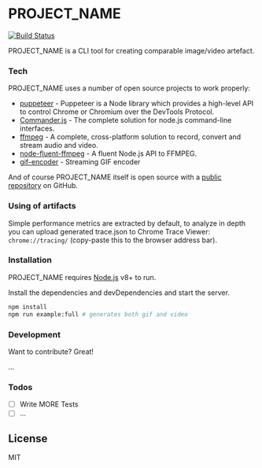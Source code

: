 # PROJECT_NAME

[![Build Status](https://travis-ci.org/wix-incubator/puppeteer-compare.svg?branch=master)](https://travis-ci.org/wix-incubator/puppeteer-compare)

PROJECT_NAME is a CLI tool for creating comparable image/video artefact.

### Tech

PROJECT_NAME uses a number of open source projects to work properly:

* [puppeteer](https://github.com/GoogleChrome/puppeteer) - Puppeteer is a Node library which provides a high-level API to control Chrome or Chromium over the DevTools Protocol.
* [Commander.js](https://github.com/tj/commander.js) - The complete solution for node.js command-line interfaces.
* [ffmpeg](https://ffmpeg.org/) - A complete, cross-platform solution to record, convert and stream audio and video.
* [node-fluent-ffmpeg](https://github.com/fluent-ffmpeg/node-fluent-ffmpeg) - A fluent Node.js API to FFMPEG.
* [gif-encoder](https://www.npmjs.com/package/gif-encoder) - Streaming GIF encoder
    
And of course PROJECT_NAME itself is open source with a [public repository](https://github.com/wix-incubator/puppeteer-compare) on GitHub.

### Using of artifacts

Simple performance metrics are extracted by default, to analyze in depth you can upload generated trace.json to Chrome Trace Viewer: `chrome://tracing/` (copy-paste this to the browser address bar).

### Installation

PROJECT_NAME requires [Node.js](https://nodejs.org/) v8+ to run.

Install the dependencies and devDependencies and start the server.

```sh
npm install
npm run example:full # generates both gif and video
```

### Development

Want to contribute? Great!

...


### Todos
- [ ] Write MORE Tests
- [ ] ...

License
----

MIT
